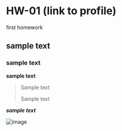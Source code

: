 # HW-01 (link to profile)
first homework 
## sample text 
### sample text
**sample text**
>Sample text
>
>Sample text

***sample text***

![image](https://user-images.githubusercontent.com/96005062/227368020-e19e3669-c0b5-4ef9-860a-8ac2860dc281.png)
